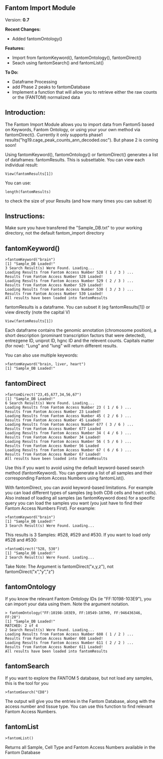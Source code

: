 ﻿## Fantom Import Module

Version: **0.7**

**Recent Changes:**

 - Added fantomOntology()

**Features:**

 - Import from fantomKeyword(), fantomOntology(), fantomDirect()
 - Seach using fantomSearch() and fantomList()

**To Do:**

 - Dataframe Processing
 - add Phase 2 peaks to fantomDatabase
 - Implement a function that will allow you to retrieve either the raw counts or the (FANTOM) normalized data

Introduction:
-------------
The Fantom Import Module allows you to import data from Fantom5 based on Keywords, Fantom Ontology, or using your your own method via fantomDirect(). Currently it only supports phase1 results("hg19.cage_peak_counts_ann_decoded.osc"). But phase 2 is coming soon!

Using fantomKeyword(), fantomOntology() or fantomDirect() generates a list of dataframes: fantomResults. This is subsettable. You can view each individual result:

```
View(fantomResults[1])
```

You can use:
```
length(fantomResults)
```

to check the size of your Results (and how many times you can subset it)


Instructions:
-------------

Make sure you have transfered the "Sample_DB.txt" to your working directory, not the default fantom_import directory

fantomKeyword()
------------

```
>fantomKeyword("brain")
[1] "Sample_DB Loaded!"
3 Search Result(s) Were Found. Loading...
Loading Results from Fantom Access Number 528 ( 1 / 3 ) ...
Results from Fantom Access Number 528 Loaded!
Loading Results from Fantom Access Number 529 ( 2 / 3 ) ...
Results from Fantom Access Number 529 Loaded!
Loading Results from Fantom Access Number 530 ( 3 / 3 ) ...
Results from Fantom Access Number 530 Loaded!
All results have been loaded into fantomResults

```

fantomResults is a dataframe. You can subset it (eg fantomResults[1]) or view directly (note the capital V)

```
View(fantomResults[1])
```

Each dataframe contains the genomic annotation (chromosome position), a short description (prominant transcription factors that were detected), entrezgene ID, uniprot ID, hgnc ID and the relevent counts. Capitals matter (for now): "Lung" and "lung" will return different results.

You can also use multiple keywords:

```
>fantomKeyword("brain, liver, heart")
[1] "Sample_DB Loaded!"
```


fantomDirect
------------

```
>fantomDirect("23,45,677,34,56,67")
[1] "Sample_DB Loaded!"
6 Search Result(s) Were Found. Loading...
Loading Results from Fantom Access Number 23 ( 1 / 6 ) ...
Results from Fantom Access Number 23 Loaded!
Loading Results from Fantom Access Number 45 ( 2 / 6 ) ...
Results from Fantom Access Number 45 Loaded!
Loading Results from Fantom Access Number 677 ( 3 / 6 ) ...
Results from Fantom Access Number 677 Loaded
Loading Results from Fantom Access Number 34 ( 4 / 6 ) ...
Results from Fantom Access Number 34 Loaded!
Loading Results from Fantom Access Number 56 ( 5 / 6 ) ...
Results from Fantom Access Number 56 Loaded
Loading Results from Fantom Access Number 67 ( 6 / 6 ) ...
Results from Fantom Access Number 67 Loaded!
All results have been loaded into fantomResults

```

Use this if you want to avoid using the default keyword-based search method (fantomKeyword). You can generate a list of all samples and their corresponding Fantom Access Numbers using fantomList().

With fantomDirect, you can avoid keyword-based limitations. For example you can load different types of samples (eg both CD8 cells and heart cells). Also instead of loading all samples (as fantomKeyword does) for a specific query you can load the samples you want (you just have to find their Fantom Access Numbers First). For example:

```
>fantomKeyword("brain")
[1] "Sample_DB Loaded!"
3 Search Result(s) Were Found. Loading...
```

This results is 3 Samples: #528, #529 and #530. If you want to load only #528 and #530:

```
>fantomDirect("528, 530")
[1] "Sample_DB Loaded!"
2 Search Result(s) Were Found. Loading...
```

Take Note: The Argument is fantomDirect("x,y,z"), not fantomDirect("x","y","z")


fantomOntology
------------

If you know the relevant Fantom Ontology IDs (ie "FF:10198-103E9"), you can import your data using them. Note the argument notation.

```
> fantomOntology("FF:10198-103E9, FF:10549-107H9, FF:946436346, FF:28")
[1] "Sample_DB Loaded!"
MATCHED: 2 of 4
2 Search Result(s) Were Found. Loading...
Loading Results from Fantom Access Number 608 ( 1 / 2 ) ...
Results from Fantom Access Number 608 Loaded!
Loading Results from Fantom Access Number 611 ( 2 / 2 ) ...
Results from Fantom Access Number 611 Loaded!
All results have been loaded into fantomResults
```




fantomSearch
------------

If you want to explore the FANTOM 5 database, but not load any samples, this is the tool for you

```
>fantomSearch("CD8")
```
The output will give you the entries in the Fantom Database, along with the access number and tissue type. You can use this function to find relevant Fantom Access Numbers.

fantomList
----------

```
>fantomList()
```
Returns all Sample, Cell Type and Fantom Access Numbers available in the Fantom Database


